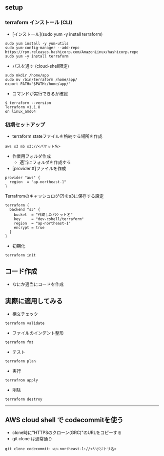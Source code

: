 

## setup
### terraform インストール (CLI)
- [インストール](sudo yum -y install terraform)
```
sudo yum install -y yum-utils
sudo yum-config-manager --add-repo https://rpm.releases.hashicorp.com/AmazonLinux/hashicorp.repo
sudo yum -y install terraform
```
- パスを通す (cloud-shell限定)
```
sudo mkdir /home/app
sudo mv /bin/terraform /home/app/
export PATH="$PATH:/home/app/"
```
- コマンドが実行できるか確認
```
$ terraform --version
Terraform v1.1.8
on linux_amd64
```

### 初期セットアップ
- terraform.stateファイルを格納する場所を作成
```
aws s3 mb s3://<バケット名>
```
- 作業用フォルダ作成
  - 適当にフォルダを作成する
- [provider.tf]ファイルを作成
```
provider "aws" {
  region  = "ap-northeast-1"
}
```
Terrafromのキャッシュログ(?)をs3に保存する設定
```
terraform {
  backend "s3" {
    bucket  = "作成したバケット名"
    key     = "dev-cshell/terraform"
    region  = "ap-northeast-1"
    encrypt = true
  }
}

```
- 初期化
```
terraform init
```

## コード作成
- なにか適当にコードを作成

## 実際に適用してみる
- 構文チェック
```
terraform validate
```
- ファイルのインデント整形
```
terraform fmt
```
- テスト
```
terraform plan
```
- 実行
```
terrafrom apply
```
- 削除
```
terraform destroy
```


----
## AWS cloud shell で codecommitを使う
- clone時に"HTTPSのクローン(GRC)"のURLをコピーする
- git clone は通常通り
```
git clone codecommit::ap-northeast-1://<リポジトリ名>
```
